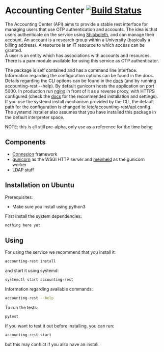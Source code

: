 # Accounting Center [![Build Status](https://travis-ci.org/uzh/acpy.svg?branch=master)](https://travis-ci.org/uzh/account-rest-api)

The Accounting Center (API) aims to provide a stable rest interface for managing users that use OTP authentication and accounts.
The idea is that users authenticate on the service using [Shibboleth](https://www.shibboleth.net/), and can manage their account.
An account is a research group within a University (basically a billing address). 
A resource is an IT resource to which access can be granted.  
A user is an entity which has associations with accounts and resources. 
There is a pam module available for using this service as OTP authenticator.
 
The package is self contained and has a command line interface.
Information regarding the configuration options can be found in the docs.
Details regarding the CLI options can be found in the [docs](https://account-rest-api.readthedocs.io/en/latest/) (and by running accounting-rest --help).
By default gunicorn hosts the application on port 5000.
In production run [nginx](https://www.nginx.com/) in front of it as a reverse proxy, with HTTPS configured (check the [docs](https://account-rest-api.readthedocs.io/en/latest/) for the recommended installation and settings).
If you use the systemd install mechanism provided by the CLI, the default path for the configuration is changed to /etc/accounting-rest/api.config. 
The systemd installer also assumes that you have installed this package in the default interpreter space.

NOTE: this is all still pre-alpha, only use as a reference for the time being
## Components

* [Connexion](https://github.com/zalando/connexion) framework 
* [gunicorn](https://github.com/benoitc/gunicorn) as the WSGI HTTP server and [meinheld](https://github.com/mopemope/meinheld) as the gunicorn worker
* LDAP stuff  

## Installation on Ubuntu

Prerequisites:
* Make sure you install using python3

First install the system dependencies:
```bash
nothing here yet
```

## Using
For using the service we recommend that you install it:
```bash
accounting-rest install
```
and start it using systemd:
```bash
systemctl start accounting-rest
```
Information regarding available commands:
```bash
accounting-rest --help
```
To run the tests:
```bash
pytest
```
If you want to test it out before installing, you can run:
```bash
accounting-rest start
```
but this may conflict if you also have an install.
